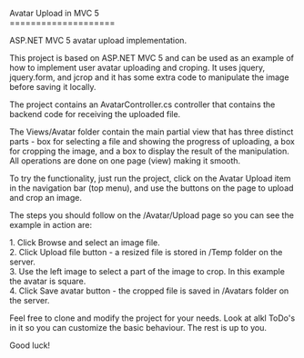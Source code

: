<p>
    Avatar Upload in MVC 5<br />
    ====================
</p>

<p>ASP.NET MVC 5 avatar upload implementation.</p>

<p>
    This project is based on ASP.NET MVC 5 and can be used as an example of how to implement
    user avatar uploading and croping. It uses jquery, jquery.form, and jcrop and it has some
    extra code to manipulate the image before saving it locally.
</p>

<p>
    The project contains an AvatarController.cs controller that contains the backend code
    for receiving the uploaded file.
</p>
<p>
    The Views/Avatar folder contain the main partial view that has three distinct parts - box
    for selecting a file and showing the progress of uploading, a box for cropping the image,
    and a box to display the result of the manipulation. All operations are done on one page (view)
    making it smooth.
</p>

<p>
    To try the functionality, just run the project, click on the Avatar Upload item in the navigation
    bar (top menu), and use the buttons on the page to upload and crop an image.
</p>

<p>
    The steps you should follow on the /Avatar/Upload page so you can see the example in action are:
</p>
<div>1. Click Browse and select an image file.</div>
<div>2. Click Upload file button - a resized file is stored in /Temp folder on the server.</div>
<div>3. Use the left image to select a part of the image to crop. In this example the avatar is square.</div>
<div>4. Click Save avatar button - the cropped file is saved in /Avatars folder on the server.</div>

<p>
    Feel free to clone and modify the project for your needs. Look at alkl ToDo's in it so
    you can customize the basic behaviour. The rest is up to you.
</p>

<p>Good luck!</p>